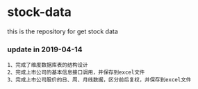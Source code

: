 # stock-data
this is the repository for get stock data
### update in 2019-04-14
```
1、完成了维度数据库表的结构设计
2、完成上市公司的基本信息接口调用，并保存到excel文件
3、完成上市公司股价的日、周、月线数据，区分前后复权，并保存到excel文件
```
